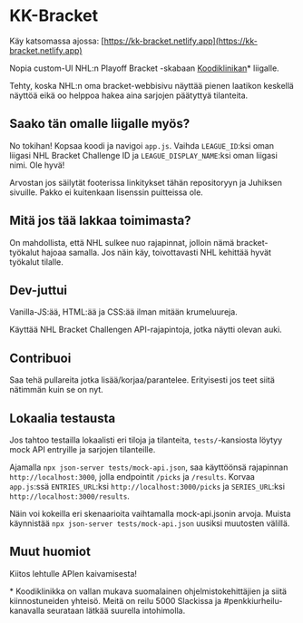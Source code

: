 # KK-Bracket

Käy katsomassa ajossa: [https://kk-bracket.netlify.app](https://kk-bracket.netlify.app)

Nopia custom-UI NHL:n Playoff Bracket -skabaan [Koodiklinikan](https://koodiklinikka.fi)\* liigalle.

Tehty, koska NHL:n oma bracket-webbisivu näyttää pienen laatikon keskellä näyttöä eikä oo helppoa hakea aina sarjojen päätyttyä tilanteita.

## Saako tän omalle liigalle myös?

No tokihan! Kopsaa koodi ja navigoi `app.js`. Vaihda `LEAGUE_ID`:ksi oman liigasi NHL Bracket Challenge ID ja `LEAGUE_DISPLAY_NAME`:ksi oman liigasi nimi. Ole hyvä!

Arvostan jos säilytät footerissa linkitykset tähän repositoryyn ja Juhiksen sivuille. Pakko ei kuitenkaan lisenssin puitteissa ole.

## Mitä jos tää lakkaa toimimasta?

On mahdollista, että NHL sulkee nuo rajapinnat, jolloin nämä bracket-työkalut hajoaa samalla. Jos näin käy, toivottavasti NHL kehittää hyvät työkalut tilalle.

## Dev-juttui

Vanilla-JS:ää, HTML:ää ja CSS:ää ilman mitään krumeluureja.

Käyttää NHL Bracket Challengen API-rajapintoja, jotka näytti olevan auki.

## Contribuoi

Saa tehä pullareita jotka lisää/korjaa/parantelee. Erityisesti jos teet siitä nätimmän kuin se on nyt.

## Lokaalia testausta

Jos tahtoo testailla lokaalisti eri tiloja ja tilanteita, `tests/`-kansiosta löytyy mock API entryille ja sarjojen tilanteille.

Ajamalla `npx json-server tests/mock-api.json`, saa käyttöönsä rajapinnan `http://localhost:3000`, jolla endpointit `/picks` ja `/results`. Korvaa `app.js`:ssä `ENTRIES_URL`:ksi `http://localhost:3000/picks` ja `SERIES_URL`:ksi `http://localhost:3000/results`.

Näin voi kokeilla eri skenaarioita vaihtamalla mock-api.jsonin arvoja. Muista käynnistää `npx json-server tests/mock-api.json` uusiksi muutosten välillä.

## Muut huomiot

Kiitos lehtulle APIen kaivamisesta!

\* Koodiklinikka on vallan mukava suomalainen ohjelmistokehittäjien ja siitä kiinnostuneiden yhteisö. Meitä on reilu 5000 Slackissa ja #penkkiurheilu-kanavalla seurataan lätkää suurella intohimolla.
